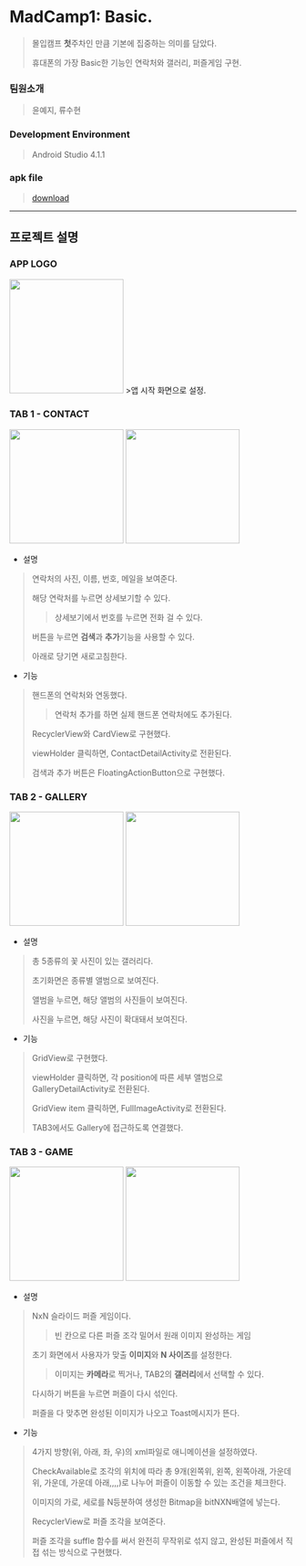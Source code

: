 # MadCamp1: Basic.
>몰입캠프 **첫**주차인 만큼 기본에 집중하는 의미를 담았다. 
>
>휴대폰의 가장 Basic한 기능인 연락처와 갤러리, 퍼즐게임 구현.

### 팀원소개
>윤예지, 류수현

### Development Environment
>Android Studio 4.1.1

### apk file
>[download](https://drive.google.com/file/d/1aSmLV3DhZ1tLhgQlvgIKjegxqUNE_yeB/view?usp=sharing)

---
## 프로젝트 설명
### APP LOGO
<img src = "https://user-images.githubusercontent.com/77380770/124590348-fcefcf00-de95-11eb-85ae-f21a8596f546.png" width="200" height="200">
>앱 시작 화면으로 설정.

### TAB 1 - CONTACT
<img src = "https://user-images.githubusercontent.com/77380770/124599686-e69b4080-dea0-11eb-89d5-3e645cd7b6b2.gif" width="200">  <img src = "https://user-images.githubusercontent.com/77380770/124593332-776e1e00-de99-11eb-867a-70444a632479.gif" width="200">
- 설명
>연락처의 사진, 이름, 번호, 메일을 보여준다.
> 
>해당 연락처를 누르면 상세보기할 수 있다.
>>상세보기에서 번호를 누르면 전화 걸 수 있다.
>
>버튼을 누르면 **검색**과 **추가**기능을 사용할 수 있다.
>
>아래로 당기면 새로고침한다.


- 기능
>핸드폰의 연락처와 연동했다.
>>연락처 추가를 하면 실제 핸드폰 연락처에도 추가된다.
>
>RecyclerView와 CardView로 구현했다.
>
>viewHolder 클릭하면, ContactDetailActivity로 전환된다.
>
>검색과 추가 버튼은 FloatingActionButton으로 구현했다.


### TAB 2 - GALLERY
<img src = "https://user-images.githubusercontent.com/77380770/124611062-0edc6c80-deac-11eb-974e-84289549f51e.gif" width="200">   <img src = "https://user-images.githubusercontent.com/77380770/124610997-fcfac980-deab-11eb-8200-a6673cd8c1e6.gif" width="200">

- 설명
>총 5종류의 꽃 사진이 있는 갤러리다.
>
>초기화면은 종류별 앨범으로 보여진다.
>
>앨범을 누르면, 해당 앨범의 사진들이 보여진다.
>
>사진을 누르면, 해당 사진이 확대돼서 보여진다.

- 기능
>GridView로 구현했다.
>
>viewHolder 클릭하면, 각 position에 따른 세부 앨범으로 GalleryDetailActivity로 전환된다.
>
>GridView item 클릭하면, FullImageActivity로 전환된다.
>
>TAB3에서도 Gallery에 접근하도록 연결했다.

### TAB 3 - GAME
<img src = "https://user-images.githubusercontent.com/77380770/124599987-3da11580-dea1-11eb-8fa2-6a40bb8caf92.gif" width="200"> <img src = "https://user-images.githubusercontent.com/77380770/124600114-5ad5e400-dea1-11eb-964c-870a735232b8.gif" width="200"> 
- 설명
>NxN 슬라이드 퍼즐 게임이다.
>>빈 칸으로 다른 퍼즐 조각 밀어서 원래 이미지 완성하는 게임
>
>초기 화면에서 사용자가 맞출 **이미지**와 **N 사이즈**를 설정한다.
>>이미지는 **카메라**로 찍거나, TAB2의 **갤러리**에서 선택할 수 있다.
>
>다시하기 버튼을 누르면 퍼즐이 다시 섞인다.
>
>퍼즐을 다 맞추면 완성된 이미지가 나오고 Toast메시지가 뜬다.

- 기능
>4가지 방향(위, 아래, 좌, 우)의 xml파일로 애니메이션을 설정하였다.
>
>CheckAvailable로 조각의 위치에 따라 총 9개(왼쪽위, 왼쪽, 왼쪽아래, 가운데위, 가운데, 가운데 아래,,,,)로 나누어 퍼즐이 이동할 수 있는 조건을 체크한다.
>
>이미지의 가로, 세로를 N등분하여 생성한 Bitmap을 bitNXN배열에 넣는다.
>
>RecyclerView로 퍼즐 조각을 보여준다.
>
>퍼즐 조각을 suffle 함수를 써서 완전히 무작위로 섞지 않고, 완성된 퍼즐에서 직접 섞는 방식으로 구현했다.

